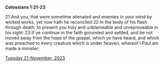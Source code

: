 **Colossians 1:21-23**

21 And you, that were sometime alienated and enemies in your mind by wicked works, yet now hath he reconciled 22 In the body of his flesh through death, to present you holy and unblameable and unreproveable in his sight: 23 If ye continue in the faith grounded and settled, and be not moved away from the hope of the gospel, which ye have heard, and which was preached to every creature which is under heaven; whereof I Paul am made a minister;

[Tuesday 21-November, 2023](https://getbible.net/kjv/Colossians/1/21-23)

